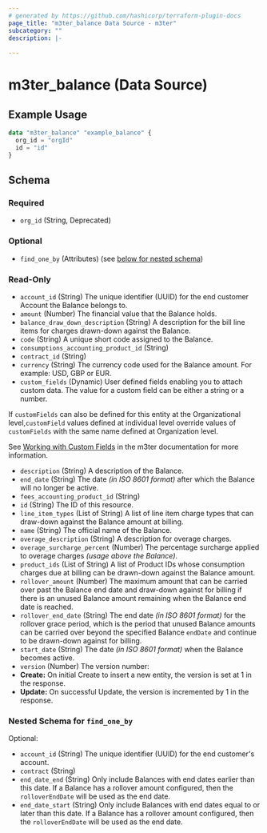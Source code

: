 ```yaml
---
# generated by https://github.com/hashicorp/terraform-plugin-docs
page_title: "m3ter_balance Data Source - m3ter"
subcategory: ""
description: |-
  
---
```


# m3ter_balance (Data Source)



## Example Usage

```terraform
data "m3ter_balance" "example_balance" {
  org_id = "orgId"
  id = "id"
}
```

<!-- schema generated by tfplugindocs -->
## Schema

### Required

- `org_id` (String, Deprecated)

### Optional

- `find_one_by` (Attributes) (see [below for nested schema](#nestedatt--find_one_by))

### Read-Only

- `account_id` (String) The unique identifier (UUID) for the end customer Account the Balance belongs to.
- `amount` (Number) The financial value that the Balance holds.
- `balance_draw_down_description` (String) A description for the bill line items for charges drawn-down against the Balance.
- `code` (String) A unique short code assigned to the Balance.
- `consumptions_accounting_product_id` (String)
- `contract_id` (String)
- `currency` (String) The currency code used for the Balance amount. For example: USD, GBP or EUR.
- `custom_fields` (Dynamic) User defined fields enabling you to attach custom data. The value for a custom field can be either a string or a number.

If `customFields` can also be defined for this entity at the Organizational level,`customField` values defined at individual level override values of `customFields` with the same name defined at Organization level.

See [Working with Custom Fields](https://www.m3ter.com/docs/guides/creating-and-managing-products/working-with-custom-fields) in the m3ter documentation for more information.
- `description` (String) A description of the Balance.
- `end_date` (String) The date *(in ISO 8601 format)* after which the Balance will no longer be active.
- `fees_accounting_product_id` (String)
- `id` (String) The ID of this resource.
- `line_item_types` (List of String) A list of line item charge types that can draw-down against the Balance amount at billing.
- `name` (String) The official name of the Balance.
- `overage_description` (String) A description for overage charges.
- `overage_surcharge_percent` (Number) The percentage surcharge applied to overage charges *(usage above the Balance)*.
- `product_ids` (List of String) A list of Product IDs whose consumption charges due at billing can be drawn-down against the Balance amount.
- `rollover_amount` (Number) The maximum amount that can be carried over past the Balance end date and draw-down against for billing if there is an unused Balance amount remaining when the Balance end date is reached.
- `rollover_end_date` (String) The end date *(in ISO 8601 format)* for the rollover grace period, which is the period that unused Balance amounts can be carried over beyond the specified Balance `endDate` and continue to be drawn-down against for billing.
- `start_date` (String) The date *(in ISO 8601 format)* when the Balance becomes active.
- `version` (Number) The version number:
- **Create:** On initial Create to insert a new entity, the version is set at 1 in the response.
- **Update:** On successful Update, the version is incremented by 1 in the response.

<a id="nestedatt--find_one_by"></a>
### Nested Schema for `find_one_by`

Optional:

- `account_id` (String) The unique identifier (UUID) for the end customer's account.
- `contract` (String)
- `end_date_end` (String) Only include Balances with end dates earlier than this date. If a Balance has a rollover amount configured, then the `rolloverEndDate` will be used as the end date.
- `end_date_start` (String) Only include Balances with end dates equal to or later than this date. If a Balance has a rollover amount configured, then the `rolloverEndDate` will be used as the end date.

